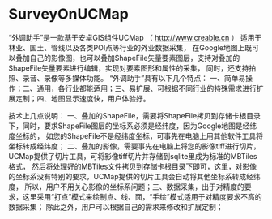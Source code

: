 # SurveyOnUCMap
“外调助手”是一款基于安卓GIS组件UCMap （ http://www.creable.cn ） 适用于林业、国土、管线以及各类POI点等行业的外业数据采集，
在Google地图上既可以叠加自己的影像图，也可以叠加ShapeFile矢量要素图层，支持对叠加的ShapeFile矢量要素进行编辑，实现对要素图形和属性的采集，
同时，还支持拍照、录音、录像等多媒体功能。
“外调助手”具有以下几个特点：
一、简单易操作；二、通用，各行业都能适用；三、易扩展、可根据不同行业的特殊需求进行扩展定制；四、地图显示速度快，用户体验好。

技术上几点说明：
一、叠加的ShapeFile，需要将ShapeFile拷贝到存储卡根目录下，同时，要求ShapeFile图层的坐标系必须是经纬度，因为Google地图是经纬度坐标的，
如您的ShapeFile不是经纬度坐标，可事先在电脑上用其他软件工具将坐标转成经纬度；
二、叠加的影像，需要事先在电脑上将您的影像tiff进行切片，UCMap提供了切片工具，可将影像tiff切片并存储到sqlite里成为标准的MBTiles格式，
然后将处理好的MBTiles文件拷贝到存储卡根目录下即可，这里，对影像的坐标系没有特别的要求，UCMap提供的切片工具会自动将其他坐标系转成经纬度，
所以，用户不用关心影像的坐标系问题；三、数据采集，出于对精度的要求，这里采用“打点”模式来绘制点、线、面，“手绘”模式适用于对精度要求不高的数据采集；
除此之外，用户可以根据自己的需求来修改和扩展定制；
